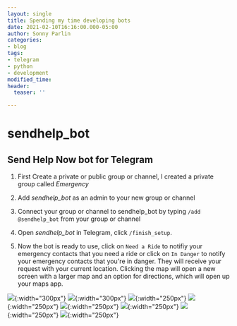 ```yaml
---
layout: single
title: Spending my time developing bots
date: 2021-02-10T16:16:00.000-05:00
author: Sonny Parlin
categories:
- blog
tags:
- telegram
- python
- development
modified_time: 
header:
  teaser: ''

---
```

# sendhelp_bot

## Send Help Now bot for Telegram

1. First Create a private or public group or channel, I created a private group called *Emergency*

2. Add *sendhelp_bot* as an admin to your new group or channel

3. Connect your group or channel to sendhelp_bot by typing `/add @sendhelp_bot` from your group or channel

4. Open *sendhelp_bot* in Telegram, click `/finish_setup`.

5. Now the bot is ready to use, click on `Need a Ride` to notifiy your emergency contacts that you need a ride or click
on `In Danger` to notify your emergency contacts that you're in danger. They will receive your request with your current location. Clicking
the map will open a new screen with a larger map and an option for directions, which will open up your maps app.

![](https://i.imgur.com/Rl5Td7O.png){:width="300px"} ![](https://i.imgur.com/WdvbKbc.png){:width="300px"} ![](https://i.imgur.com/wkQAE5Q.png){:width="250px"} ![](https://i.imgur.com/a01WEm0.png){:width="250px"} ![](https://i.imgur.com/T3Wlnwr.png){:width="250px"} ![](https://i.imgur.com/mjDHIkZ.png){:width="250px"} ![](https://i.imgur.com/XbelsVj.png){:width="250px"} ![](https://i.imgur.com/xpRCjbW.png){:width="250px"}